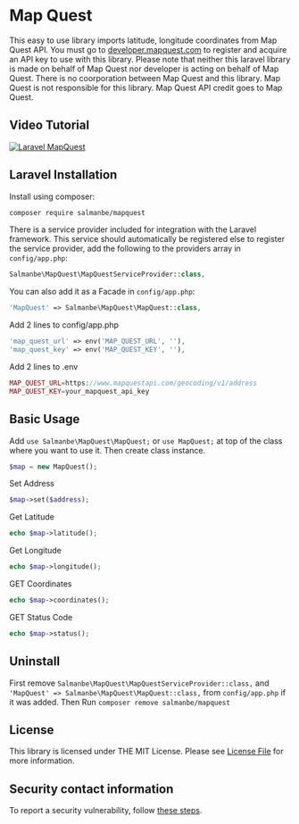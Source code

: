 Map Quest
====
This easy to use library imports latitude, longitude coordinates from Map Quest API. You must go to [developer.mapquest.com](https://developer.mapquest.com/) to register and acquire an API key to use with this library. Please note that neither this laravel library is made on behalf of Map Quest nor developer is acting on behalf of Map Quest. There is no coorporation between Map Quest and this library. Map Quest is not responsible for this library. Map Quest API credit goes to Map Quest.

Video Tutorial
-------
[![Laravel MapQuest](https://img.youtube.com/vi/hirKLcEJ1U4/0.jpg)](https://www.youtube.com/watch?v=hirKLcEJ1U4)

Laravel Installation
-------
Install using composer:

```bash
composer require salmanbe/mapquest
```

There is a service provider included for integration with the Laravel framework. This service should automatically be registered else to register the service provider, add the following to the providers array in `config/app.php`:

```php
Salmanbe\MapQuest\MapQuestServiceProvider::class,
```
You can also add it as a Facade in `config/app.php`:
```php
'MapQuest' => Salmanbe\MapQuest\MapQuest::class,
```
Add 2 lines to config/app.php
```php
'map_quest_url' => env('MAP_QUEST_URL', ''),
'map_quest_key' => env('MAP_QUEST_KEY', ''),
```

Add 2 lines to .env
```php
MAP_QUEST_URL=https://www.mapquestapi.com/geocoding/v1/address
MAP_QUEST_KEY=your_mapquest_api_key
```

Basic Usage
-----

Add `use Salmanbe\MapQuest\MapQuest;` or `use MapQuest;` at top of the class where you want to use it. Then create class instance.

```php
$map = new MapQuest();
```
Set Address
```php
$map->set($address);
```
Get Latitude
```php
echo $map->latitude();
```
Get Longitude
```php
echo $map->longitude();
```
GET Coordinates
```php
echo $map->coordinates();
```
GET Status Code
```php
echo $map->status();
```

Uninstall
-----
First remove `Salmanbe\MapQuest\MapQuestServiceProvider::class,` and 
`'MapQuest' => Salmanbe\MapQuest\MapQuest::class,` from `config/app.php` if it was added.
Then Run `composer remove salmanbe/mapquest` 

## License

This library is licensed under THE MIT License. Please see [License File](https://github.com/salmanbe/mapquest/blob/master/LICENSE) for more information.

## Security contact information

To report a security vulnerability, follow [these steps](https://tidelift.com/security).
